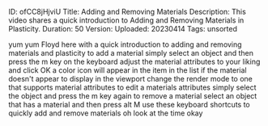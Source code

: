 ID: ofCC8jHjviU
Title: Adding and Removing Materials
Description: This video shares a quick introduction to Adding and Removing Materials in Plasticity.
Duration: 50
Version: 
Uploaded: 20230414
Tags: unsorted

yum yum Floyd here with a quick
introduction to adding and removing
materials and plasticity to add a
material simply select an object and
then press the m key on the keyboard
adjust the material attributes to your
liking and click OK a color icon will
appear in the item in the list if the
material doesn't appear to display in
the viewport change the render mode to
one that supports material attributes
to edit a materials attributes simply
select the object and press the m key
again to remove a material
select an object that has a material and
then press alt M use these keyboard
shortcuts to quickly add and remove
materials oh look at the time
okay
